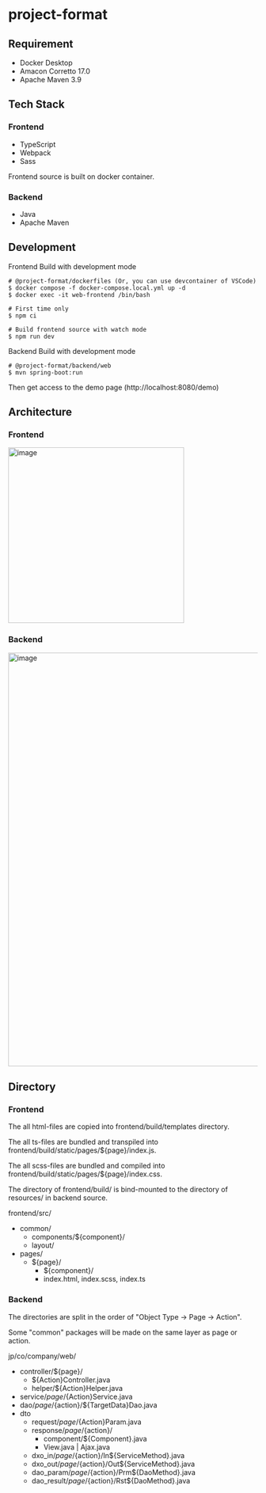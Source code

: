 # project-format

## Requirement
- Docker Desktop
- Amacon Corretto 17.0
- Apache Maven 3.9

## Tech Stack
### Frontend
- TypeScript
- Webpack
- Sass

Frontend source is built on docker container.

### Backend
- Java
- Apache Maven

## Development

Frontend Build with development mode
```
# @project-format/dockerfiles (Or, you can use devcontainer of VSCode)
$ docker compose -f docker-compose.local.yml up -d
$ docker exec -it web-frontend /bin/bash

# First time only
$ npm ci

# Build frontend source with watch mode
$ npm run dev
```

Backend Build with development mode
```
# @project-format/backend/web
$ mvn spring-boot:run
```

Then get access to the demo page (http://localhost:8080/demo)

## Architecture

### Frontend

<img width="355" alt="image" src="https://github.com/takahiroaoki/project-format/assets/69064981/b588f240-0a39-4208-8c11-e124a3504cac">


### Backend

<img width="836" alt="image" src="https://github.com/takahiroaoki/project-format/assets/69064981/8cb2273c-e9f0-4c2a-82b7-e12d9fd670a0">


## Directory
### Frontend

The all html-files are copied into frontend/build/templates directory.

The all ts-files are bundled and transpiled into frontend/build/static/pages/${page}/index.js.

The all scss-files are bundled and compiled into frontend/build/static/pages/${page}/index.css.

The directory of frontend/build/ is bind-mounted to the directory of resources/ in backend source.

frontend/src/
- common/
  - components/${component}/
  - layout/
- pages/
  - ${page}/
    - ${component}/
    - index.html, index.scss, index.ts

### Backend

The directories are split in the order of "Object Type -> Page -> Action".

Some "common" packages will be made on the same layer as page or action.

jp/co/company/web/
- controller/${page}/
  - ${Action}Controller.java
  - helper/${Action}Helper.java
- service/${page}/${Action}Service.java
- dao/${page}/${action}/${TargetData}Dao.java
- dto
  - request/${page}/${Action}Param.java
  - response/${page}/${action}/
    - component/${Component}.java
    - View.java | Ajax.java
  - dxo_in/${page}/${action}/In${ServiceMethod}.java
  - dxo_out/${page}/${action}/Out${ServiceMethod}.java
  - dao_param/${page}/${action}/Prm${DaoMethod}.java
  - dao_result/${page}/${action}/Rst${DaoMethod}.java
